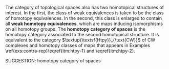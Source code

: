  The category of topological spaces also has two homotopical structures of interest. In the first, the class of weak equivalences is taken to be the class of homotopy equivalences. In the second, this class is enlarged to contain all **weak homotopy equivalences**, which are maps inducing isomorphisms on all homotopy groups.  The **homotopy category of spaces** is the homotopy category associated to the second homotopical structure. It is equivalent to the category $\textup{\textsf{Htpy}}_{\text{CW}}$ of CW complexes and homotopy classes of maps that appears in Examples \ref{exs:contra-rep}\eqref{itm:htpy-1} and \eqref{itm:htpy-2}.


SUGGESTION: homotopy category of spaces